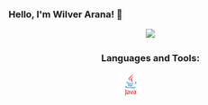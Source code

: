 ### Hello, I'm Wilver Arana! 👋
<div id="header" align="center">
  <img src="https://media.giphy.com/media/26tn33aiTi1jkl6H6/giphy.gif" width="250"/>
</div>

<div align="center">
  <h3>Languages and Tools:</h3>
  <div>
    <img src="https://github.com/devicons/devicon/blob/master/icons/java/java-original-wordmark.svg" title="Java" alt="Java" width="40" height="40">
    <img src="" title="" alt="" width="" height="">
    <img src="" title="" alt="" width="" height="">
    <img src="" title="" alt="" width="" height="">
    <img src="" title="" alt="" width="" height="">
    <img src="" title="" alt="" width="" height="">
    <img src="" title="" alt="" width="" height="">
    <img src="" title="" alt="" width="" height="">
    <img src="" title="" alt="" width="" height="">
    <img src="" title="" alt="" width="" height="">
    <img src="" title="" alt="" width="" height="">
    <img src="" title="" alt="" width="" height="">
    <img src="" title="" alt="" width="" height="">
    <img src="" title="" alt="" width="" height="">
    <img src="" title="" alt="" width="" height="">
    <img src="" title="" alt="" width="" height="">
    <img src="" title="" alt="" width="" height="">
    <img src="" title="" alt="" width="" height="">
    <img src="" title="" alt="" width="" height="">
  </div>
</div>
